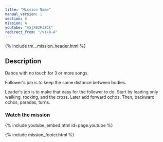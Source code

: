 ```yaml
---
title: "Mission Name"
manual_version: 1
section: 8
mission: A
youtube: "vSjX02FIZCk"
redirect_from: "/v1/8-A"
---
```


{% include tm__mission_header.html %}

## Description

Dance with no touch for 3 or more songs. 

Follower's job is to keep the same distance between bodies. 

Leader's job is to make that easy for the follower to do. Start by leading only walking, rocking, and the cross. Later add forward ochos. Then, backward ochos, paradas, turns. 

### Watch the mission

{% include youtube_embed.html id=page.youtube %}

{% include mission_footer.html %}
